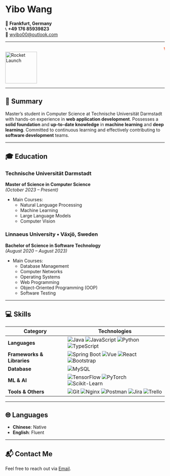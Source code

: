 <!--
  NOTE: Some Markdown viewers (including GitHub) may not fully support <marquee>.
  Also, the GIF might not display if you’re offline or if certain permissions are blocked.
-->

# Yibo Wang  
:round_pushpin: **Frankfurt, Germany**  
:telephone_receiver: **+49 176 85939823**  
:email: [wyibo00@outlook.com](mailto:wyibo00@outlook.com)

---

<!-- Example of a marquee animation (HTML tag) -->
<marquee scrollamount="5" direction="left" behavior="scroll" style="font-weight: bold; color: #ff5722;">
  Welcome to my Resume!
</marquee>

<!-- Alternatively, embed a small GIF as an "animation" -->
<img src="https://media.giphy.com/media/h408T6Y5GfmXBFW0xG/giphy.gif" alt="Rocket Launch" width="100" />

---

## 🚀 Summary
Master’s student in Computer Science at Technische Universität Darmstadt with hands-on experience in **web application development**. Possesses a **solid foundation** and **up-to-date knowledge** in **machine learning** and **deep learning**. Committed to continuous learning and effectively contributing to **software development** teams.

---

## 🎓 Education

### Technische Universität Darmstadt  
**Master of Science in Computer Science**  
*(October 2023 – Present)*  
- Main Courses:  
  - Natural Language Processing  
  - Machine Learning  
  - Large Language Models  
  - Computer Vision  

### Linnaeus University • Växjö, Sweden  
**Bachelor of Science in Software Technology**  
*(August 2020 – August 2023)*  
- Main Courses:  
  - Database Management  
  - Computer Networks  
  - Operating Systems  
  - Web Programming  
  - Object-Oriented Programming (OOP)  
  - Software Testing  

---

## 💻 Skills

| **Category**              | **Technologies**                                                                                                                                                                              |
|---------------------------|-----------------------------------------------------------------------------------------------------------------------------------------------------------------------------------------------|
| **Languages**             | ![Java](https://img.shields.io/badge/Java-%23ED8B00.svg?style=flat-square&logo=java&logoColor=white) ![JavaScript](https://img.shields.io/badge/JavaScript-%23323330.svg?style=flat-square&logo=javascript&logoColor=%23F7DF1E) ![Python](https://img.shields.io/badge/Python-%2314354C.svg?style=flat-square&logo=python&logoColor=white) ![TypeScript](https://img.shields.io/badge/TypeScript-%23007ACC.svg?style=flat-square&logo=typescript&logoColor=white) |
| **Frameworks & Libraries**| ![Spring Boot](https://img.shields.io/badge/Spring%20Boot-%236DB33F.svg?style=flat-square&logo=spring-boot&logoColor=white) ![Vue](https://img.shields.io/badge/Vue.js-%2335495e.svg?style=flat-square&logo=vuedotjs&logoColor=%234FC08D) ![React](https://img.shields.io/badge/React-%2320232a.svg?style=flat-square&logo=react&logoColor=%2361DAFB) ![Bootstrap](https://img.shields.io/badge/Bootstrap-%23563D7C.svg?style=flat-square&logo=bootstrap&logoColor=white) |
| **Database**              | ![MySQL](https://img.shields.io/badge/MySQL-%2300f.svg?style=flat-square&logo=mysql&logoColor=white)                                                                                                                              |
| **ML & AI**               | ![TensorFlow](https://img.shields.io/badge/TensorFlow-%23FF6F00.svg?style=flat-square&logo=tensorflow&logoColor=white) ![PyTorch](https://img.shields.io/badge/PyTorch-%23EE4C2C.svg?style=flat-square&logo=pytorch&logoColor=white) ![Scikit-Learn](https://img.shields.io/badge/Scikit--Learn-%23F7931E.svg?style=flat-square&logo=scikitlearn&logoColor=white) |
| **Tools & Others**        | ![Git](https://img.shields.io/badge/Git-%23F05032.svg?style=flat-square&logo=git&logoColor=white) ![Nginx](https://img.shields.io/badge/Nginx-%23269539.svg?style=flat-square&logo=nginx&logoColor=white) ![Postman](https://img.shields.io/badge/Postman-%23FF6C37.svg?style=flat-square&logo=postman&logoColor=white) ![Jira](https://img.shields.io/badge/Jira-%230A0FF9.svg?style=flat-square&logo=jira&logoColor=white) ![Trello](https://img.shields.io/badge/Trello-%23026AA7.svg?style=flat-square&logo=trello&logoColor=white) |

---

## 🌐 Languages
- **Chinese**: Native  
- **English**: Fluent  

---

## 📬 Contact Me
Feel free to reach out via [Email](mailto:wyibo00@outlook.com). 
